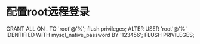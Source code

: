 # 配置root远程登录
GRANT ALL ON *.* TO 'root'@'%';
flush privileges;
ALTER USER 'root'@'%' IDENTIFIED WITH mysql_native_password BY '123456';
 FLUSH PRIVILEGES;